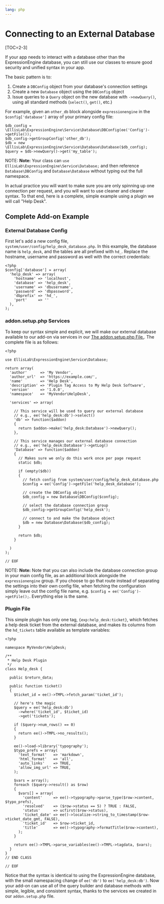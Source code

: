 ```yaml
---
lang: php
---
```


<!--
    This source file is part of the open source project
    ExpressionEngine User Guide (https://github.com/ExpressionEngine/ExpressionEngine-User-Guide)

    @link      https://expressionengine.com/
    @copyright Copyright (c) 2003-2020, Packet Tide, LLC (https://ellislab.com)
    @license   https://expressionengine.com/license Licensed under Apache License, Version 2.0
-->

# Connecting to an External Database

[TOC=2-3]

If your app needs to interact with a database other than the ExpressionEngine database, you can still use our classes to ensure good security and unified syntax in your app.

The basic pattern is to:

1.  Create a `DBConfig` object from your database's connection settings
2.  Create a new `Database` object using the `DBConfig` object
3.  Issue queries to a `Query` object on the new database with `->newQuery()`, using all standard methods (`select()`, `get()`, etc.)

For example, given an `other_db` block alongside `expressionengine` in the `$config['database']` array of your primary config file:

    $db_config = \EllisLab\ExpressionEngine\Service\Database\DBConfig(ee('Config')->getFile());
    $db_config->getGroupConfig('other_db');
    $db = new \EllisLab\ExpressionEngine\Service\Database\Database($db_config);
    $query = $db->newQuery()->get('my_table');

NOTE: **Note:** Your class can `use EllisLab\ExpressionEngine\Service\Database;` and then reference `Database\DBConfig` and `Database\Database` without typing out the full namespace.

In actual practice you will want to make sure you are only spinning up one connection per request, and you will want to use cleaner and clearer syntax. To that end, here is a complete, simple example using a plugin we will call "Help Desk".

## Complete Add-on Example

### External Database Config

First let's add a new config file, `system/user/config/help_desk_database.php`. In this example, the database name is `help_desk`, and the tables are all prefixed with `hd_`. Replace the hostname, username and password as well with the correct credentials:

    <?php
    $config['database'] = array(
      'help_desk' => array(
        'hostname' => 'localhost',
        'database' => 'help_desk',
        'username' => 'dbusername',
        'password' => 'dbpassword',
        'dbprefix' => 'hd_',
        'port'     => ''
      ),
    );

### addon.setup.php Services

To keep our syntax simple and explicit, we will make our external database available to our add-on via services in our [The addon.setup.php File.](development/addon-setup-php-file.md). The complete file is as follows:

    <?php

    use EllisLab\ExpressionEngine\Service\Database;

    return array(
      'author'      => 'My Vendor',
      'author_url'  => 'https://example.com/',
      'name'        => 'Help Desk',
      'description' => 'Plugin Tag Access to My Help Desk Software',
      'version'     => '1.0.0',
      'namespace'   => 'MyVendor\HelpDesk',

      'services' => array(

        // This service will be used to query our external database
        // e.g., ee('help_desk:db')->select()
        'db' => function($addon)
        {
          return $addon->make('help_desk:Database')->newQuery();
        },

        // This service manages our external database connection
        // e.g., ee('help_desk:Database')->getLog()
        'Database' => function($addon)
        {
          // Makes sure we only do this work once per page request
          static $db;

          if (empty($db))
          {
            // fetch config from system/user/config/help_desk_database.php
            $config = ee('Config')->getFile('help_desk_database');

            // create the DBConfig object
            $db_config = new Database\DBConfig($config);

            // select the database connection group
            $db_config->getGroupConfig('help_desk');

            // connect to and make the Database object
            $db = new Database\Database($db_config);
          }

          return $db;
        }

      )
    );

    // EOF

NOTE: **Note:** Note that you can also include the database connection group in your main config file, as an additional block alongside the `expressionengine` group. If you choose to go that route instead of separating the settings into their own config file, when fetching the configuration simply leave out the config file name, e.g. `$config = ee('Config')->getFile();`. Everything else is the same.

### Plugin File

This simple plugin has only one tag, `{exp:help_desk:ticket}`, which fetches a help desk ticket from the external database, and makes its columns from the `hd_tickets` table available as template variables:

    <?php

    namespace MyVendor\HelpDesk;

    /**
     * Help Desk Plugin
     */
    class Help_desk {

      public $return_data;

      public function ticket()
      {
        $ticket_id = ee()->TMPL->fetch_param('ticket_id');

        // here's the magic
        $query = ee('help_desk:db')
          ->where('ticket_id', $ticket_id)
          ->get('tickets');

        if ($query->num_rows() == 0)
        {
          return ee()->TMPL->no_results();
        }

        ee()->load->library('typography');
        $typo_prefs = array(
          'text_format'   => 'markdown',
          'html_format'   => 'all',
          'auto_links'    => TRUE,
          'allow_img_url' => TRUE,
        );

        $vars = array();
        foreach ($query->result() as $row)
        {
          $vars[] = array(
            'content'     => ee()->typography->parse_type($row->content, $typo_prefs),
            'resolved'    => ($row->status == 5) ? TRUE : FALSE,
            'status'      => ucfirst($row->status),
            'ticket_date' => ee()->localize->string_to_timestamp($row->ticket_date_gmt, FALSE),
            'ticket_id'   => $row->ticket_id,
            'title'       => ee()->typography->formatTitle($row->content),
          );
        }

        return ee()->TMPL->parse_variables(ee()->TMPL->tagdata, $vars);
      }
    }
    // END CLASS

    // EOF

Notice that the syntax is identical to using the ExpressionEngine database, with the small namespacing change of `ee('db')` to `ee('help_desk:db')`. Now your add-on can use all of the query builder and database methods with simple, legible, and consistent syntax, thanks to the services we created in our `addon.setup.php` file.
